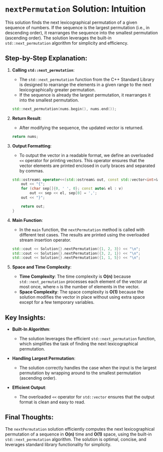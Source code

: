 # `nextPermutation` Solution: Intuition

This solution finds the next lexicographical permutation of a given sequence of numbers. If the sequence is the largest permutation (i.e., in descending order), it rearranges the sequence into the smallest permutation (ascending order). The solution leverages the built-in `std::next_permutation` algorithm for simplicity and efficiency.

## Step-by-Step Explanation:

1. **Calling `std::next_permutation`**:
   - The `std::next_permutation` function from the C++ Standard Library is designed to rearrange the elements in a given range to the next lexicographically greater permutation. 
   - If the sequence is already the largest permutation, it rearranges it into the smallest permutation.
   
   ```cpp
   std::next_permutation(nums.begin(), nums.end());
   ```

2. **Return Result**:
   - After modifying the sequence, the updated vector is returned.
   
   ```cpp
   return nums;
   ```

3. **Output Formatting**:
   - To output the vector in a readable format, we define an overloaded `<<` operator for printing vectors. This operator ensures that the vector elements are printed enclosed in curly braces and separated by commas.

   ```cpp
   std::ostream& operator<<(std::ostream& out, const std::vector<int>& v) {
       out << "{";
       for (char sep[]{0, ' ', 0}; const auto& el : v)
           out << sep << el, sep[0] = ',';
       out << "}";

       return out;
   }
   ```

4. **Main Function**:
   - In the `main` function, the `nextPermutation` method is called with different test cases. The results are printed using the overloaded stream insertion operator.
   
   ```cpp
   std::cout << Solution{}.nextPermutation({1, 2, 3}) << "\n";
   std::cout << Solution{}.nextPermutation({3, 2, 1}) << "\n";
   std::cout << Solution{}.nextPermutation({1, 1, 5}) << "\n";
   ```

5. **Space and Time Complexity**:
   - **Time Complexity**: The time complexity is **O(n)** because `std::next_permutation` processes each element of the vector at most once, where `n` is the number of elements in the vector.
   - **Space Complexity**: The space complexity is **O(1)** because the solution modifies the vector in place without using extra space except for a few temporary variables.

## Key Insights:

- **Built-In Algorithm**:
  - The solution leverages the efficient `std::next_permutation` function, which simplifies the task of finding the next lexicographical permutation.
  
- **Handling Largest Permutation**:
  - The solution correctly handles the case when the input is the largest permutation by wrapping around to the smallest permutation (ascending order).

- **Efficient Output**:
  - The overloaded `<<` operator for `std::vector` ensures that the output format is clean and easy to read.

## Final Thoughts:

The `nextPermutation` solution efficiently computes the next lexicographical permutation of a sequence in **O(n)** time and **O(1)** space, using the built-in `std::next_permutation` algorithm. The solution is optimal, concise, and leverages standard library functionality for simplicity.